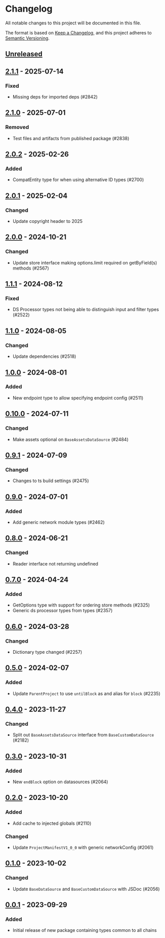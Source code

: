 # Changelog
All notable changes to this project will be documented in this file.

The format is based on [Keep a Changelog](https://keepachangelog.com/en/1.0.0/),
and this project adheres to [Semantic Versioning](https://semver.org/spec/v2.0.0.html).

## [Unreleased]

## [2.1.1] - 2025-07-14
### Fixed
- Missing deps for imported deps (#2842)

## [2.1.0] - 2025-07-01
### Removed
- Test files and artifacts from published package (#2838)

## [2.0.2] - 2025-02-26
### Added
- CompatEntity type for when using alternative ID types (#2700)

## [2.0.1] - 2025-02-04
### Changed
- Update copyright header to 2025

## [2.0.0] - 2024-10-21
### Changed
- Update store interface making options.limit required on getByField(s) methods (#2567)

## [1.1.1] - 2024-08-12
### Fixed
- DS Processor types not being able to distinguish input and filter types (#2522)

## [1.1.0] - 2024-08-05
### Changed
- Update dependencies (#2518)

## [1.0.0] - 2024-08-01
### Added
- New endpoint type to allow specifying endpoint config (#2511)

## [0.10.0] - 2024-07-11
### Changed
- Make assets optional on `BaseAssetsDataSource` (#2484)

## [0.9.1] - 2024-07-09
### Changed
- Changes to ts build settings (#2475)

## [0.9.0] - 2024-07-01
### Added
- Add generic network module types (#2462)

## [0.8.0] - 2024-06-21
### Changed
- Reader interface not returning undefined

## [0.7.0] - 2024-04-24
### Added
- GetOptions type with support for ordering store methods (#2325)
- Generic ds processor types from types (#2357)

## [0.6.0] - 2024-03-28
### Changed
- Dictionary type changed (#2257)

## [0.5.0] - 2024-02-07
### Added
- Update `ParentProject` to use `untilBlock` as and alias for `block` (#2235)

## [0.4.0] - 2023-11-27
### Changed
- Split out `BaseAssetsDataSource` interface from `BaseCustomDataSource` (#2182)

## [0.3.0] - 2023-10-31
### Added
- New `endBlock` option on datasources (#2064)

## [0.2.0] - 2023-10-20
### Added
- Add cache to injected globals (#2110)

### Changed
- Update `ProjectManifestV1_0_0` with generic networkConfig (#2061)

## [0.1.0] - 2023-10-02
### Changed
- Update `BaseDataSource` and `BaseCustomDataSource` with JSDoc (#2056)

## [0.0.1] - 2023-09-29
### Added
- Initial release of new package containing types common to all chains

[Unreleased]: https://github.com/subquery/subql/compare/types-core/2.1.1...HEAD
[2.1.1]: https://github.com/subquery/subql/compare/types-core/2.1.0...types-core/2.1.1
[2.1.0]: https://github.com/subquery/subql/compare/types-core/2.0.2...types-core/2.1.0
[2.0.2]: https://github.com/subquery/subql/compare/types-core/2.0.1...types-core/2.0.2
[2.0.1]: https://github.com/subquery/subql/compare/types-core/2.0.0...types-core/2.0.1
[2.0.0]: https://github.com/subquery/subql/compare/types-core/1.1.1...types-core/2.0.0
[1.1.1]: https://github.com/subquery/subql/compare/types-core/1.1.0...types-core/1.1.1
[1.1.0]: https://github.com/subquery/subql/compare/types-core/1.0.0...types-core/1.1.0
[1.0.0]: https://github.com/subquery/subql/compare/types-core/0.10.0...types-core/1.0.0
[0.10.0]: https://github.com/subquery/subql/compare/types-core/0.9.1...types-core/0.10.0
[0.9.1]: https://github.com/subquery/subql/compare/types-core/0.9.0...types-core/0.9.1
[0.9.0]: https://github.com/subquery/subql/compare/types-core/0.8.0...types-core/0.9.0
[0.8.0]: https://github.com/subquery/subql/compare/types-core/0.7.0...types-core/0.8.0
[0.7.0]: https://github.com/subquery/subql/compare/types-core/0.6.0...types-core/0.7.0
[0.6.0]: https://github.com/subquery/subql/compare/types-core/0.5.0...types-core/0.6.0
[0.5.0]: https://github.com/subquery/subql/compare/types-core/0.4.0...types-core/0.5.0
[0.4.0]: https://github.com/subquery/subql/compare/types-core/0.3.0...types-core/0.4.0
[0.3.0]: https://github.com/subquery/subql/compare/types-core/0.2.0...types-core/0.3.0
[0.2.0]: https://github.com/subquery/subql/compare/types-core/0.1.0...types-core/0.2.0
[0.1.0]: https://github.com/subquery/subql/compare/types-core/0.0.1...types-core/0.1.0
[0.0.1]: https://github.com/subquery/subql/tag/types-core/0.0.1
